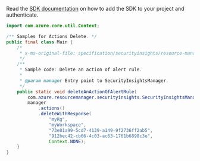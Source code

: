 Read the [SDK documentation](https://github.com/Azure/azure-sdk-for-java/blob/azure-resourcemanager-securityinsights_1.0.0-beta.3/sdk/securityinsights/azure-resourcemanager-securityinsights/README.md) on how to add the SDK to your project and authenticate.

```java
import com.azure.core.util.Context;

/** Samples for Actions Delete. */
public final class Main {
    /*
     * x-ms-original-file: specification/securityinsights/resource-manager/Microsoft.SecurityInsights/preview/2022-01-01-preview/examples/actions/DeleteActionOfAlertRule.json
     */
    /**
     * Sample code: Delete an action of alert rule.
     *
     * @param manager Entry point to SecurityInsightsManager.
     */
    public static void deleteAnActionOfAlertRule(
        com.azure.resourcemanager.securityinsights.SecurityInsightsManager manager) {
        manager
            .actions()
            .deleteWithResponse(
                "myRg",
                "myWorkspace",
                "73e01a99-5cd7-4139-a149-9f2736ff2ab5",
                "912bec42-cb66-4c03-ac63-1761b6898c3e",
                Context.NONE);
    }
}
```
